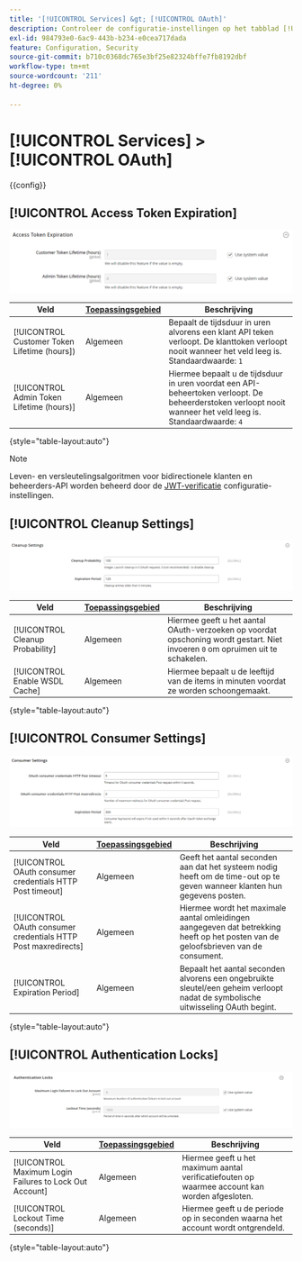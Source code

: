 ```yaml
---
title: '[!UICONTROL Services] &gt; [!UICONTROL OAuth]'
description: Controleer de configuratie-instellingen op het tabblad [!UICONTROL Services] &gt; [!UICONTROL OAuth] pagina van de Commerce Admin.
exl-id: 984793e0-6ac9-443b-b234-e0cea717dada
feature: Configuration, Security
source-git-commit: b710c0368dc765e3bf25e82324bffe7fb8192dbf
workflow-type: tm+mt
source-wordcount: '211'
ht-degree: 0%

---
```


# [!UICONTROL Services] > [!UICONTROL OAuth]

{{config}}

## [!UICONTROL Access Token Expiration]

![Tokenvervaldatum benaderen](./assets/oauth-token-expire.png)<!-- zoom -->

| Veld | [Toepassingsgebied](../../getting-started/websites-stores-views.md#scope-settings) | Beschrijving |
|--- |--- |--- |
| [!UICONTROL Customer Token Lifetime (hours]) | Algemeen | Bepaalt de tijdsduur in uren alvorens een klant API teken verloopt. De klanttoken verloopt nooit wanneer het veld leeg is. Standaardwaarde: `1` |
| [!UICONTROL Admin Token Lifetime (hours)] | Algemeen | Hiermee bepaalt u de tijdsduur in uren voordat een API-beheertoken verloopt. De beheerderstoken verloopt nooit wanneer het veld leeg is. Standaardwaarde: `4` |

{style="table-layout:auto"}

>[!NOTE]
>
>Leven- en versleutelingsalgoritmen voor bidirectionele klanten en beheerders-API worden beheerd door de [JWT-verificatie](magento-web-api.md#jwt-authentication) configuratie-instellingen.

## [!UICONTROL Cleanup Settings]

![Instellingen opschonen](./assets/oauth-cleanup.png)<!-- zoom -->

| Veld | [Toepassingsgebied](../../getting-started/websites-stores-views.md#scope-settings) | Beschrijving |
|--- |--- |--- |
| [!UICONTROL Cleanup Probability] | Algemeen | Hiermee geeft u het aantal OAuth-verzoeken op voordat opschoning wordt gestart. Niet invoeren `0` om opruimen uit te schakelen. |
| [!UICONTROL Enable WSDL Cache] | Algemeen | Hiermee bepaalt u de leeftijd van de items in minuten voordat ze worden schoongemaakt. |

{style="table-layout:auto"}

## [!UICONTROL Consumer Settings]

![Consumenteninstellingen](./assets/oauth-consumer-settings.png)<!-- zoom -->

| Veld | [Toepassingsgebied](../../getting-started/websites-stores-views.md#scope-settings) | Beschrijving |
|--- |--- |--- |
| [!UICONTROL OAuth consumer credentials HTTP Post timeout] | Algemeen | Geeft het aantal seconden aan dat het systeem nodig heeft om de time-out op te geven wanneer klanten hun gegevens posten. |
| [!UICONTROL OAuth consumer credentials HTTP Post maxredirects] | Algemeen | Hiermee wordt het maximale aantal omleidingen aangegeven dat betrekking heeft op het posten van de geloofsbrieven van de consument. |
| [!UICONTROL Expiration Period] | Algemeen | Bepaalt het aantal seconden alvorens een ongebruikte sleutel/een geheim verloopt nadat de symbolische uitwisseling OAuth begint. |

{style="table-layout:auto"}

## [!UICONTROL Authentication Locks]

![Verificatie vergrendelt](./assets/oauth-locks.png)<!-- zoom -->

| Veld | [Toepassingsgebied](../../getting-started/websites-stores-views.md#scope-settings) | Beschrijving |
|--- |--- |--- |
| [!UICONTROL Maximum Login Failures to Lock Out Account] | Algemeen | Hiermee geeft u het maximum aantal verificatiefouten op waarmee account kan worden afgesloten. |
| [!UICONTROL Lockout Time (seconds)] | Algemeen | Hiermee geeft u de periode op in seconden waarna het account wordt ontgrendeld. |

{style="table-layout:auto"}
